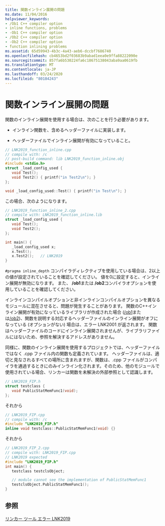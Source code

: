 ```yaml
---
title: 関数インライン展開の問題
ms.date: 11/04/2016
helpviewer_keywords:
- /Ob1 C++ compiler option
- inline functions, problems
- -Ob1 C++ compiler option
- /Ob2 C++ compiler option
- -Ob2 C++ compiler option
- function inlining problems
ms.assetid: 65d59943-4b3c-4a43-aeb6-dccbf7686740
ms.openlocfilehash: cb4653bd2f03683b9abad1eea0e9ffa88222090e
ms.sourcegitcommit: 857fa6b530224fa6c18675138043aba9aa0619fb
ms.translationtype: MT
ms.contentlocale: ja-JP
ms.lasthandoff: 03/24/2020
ms.locfileid: "80184243"
---
```

# <a name="function-inlining-problems"></a>関数インライン展開の問題

関数のインライン展開を使用する場合は、次のことを行う必要があります。

- インライン関数を、含めるヘッダーファイルに実装します。

- ヘッダーファイルでインライン展開が有効になっていること。

```cpp
// LNK2019_function_inline.cpp
// compile with: /c
// post-build command: lib LNK2019_function_inline.obj
#include <stdio.h>
struct _load_config_used {
   void Test();
   void Test2() { printf("in Test2\n"); }
};

void _load_config_used::Test() { printf("in Test\n"); }
```

この場合、次のようになります。

```cpp
// LNK2019_function_inline_2.cpp
// compile with: LNK2019_function_inline.lib
struct _load_config_used {
   void Test();
   void Test2();
};

int main() {
   _load_config_used x;
   x.Test();
   x.Test2();   // LNK2019
}
```

`#pragma inline_depth` コンパイラディレクティブを使用している場合は、2以上の値が設定されていることを確認してください。 値を0に設定すると、インライン展開が無効になります。 また、 **/ob1**または **/ob2**コンパイラオプションを使用していることを確認してください。

インラインコンパイルオプションと非インラインコンパイルオプションを異なるモジュールに混在させると、問題が発生することがあります。 関数のC++インライン展開が有効になっているライブラリが作成された場合 ([/ob1](../../build/reference/ob-inline-function-expansion.md)または[/ob2](../../build/reference/ob-inline-function-expansion.md))、関数を説明する対応するヘッダーファイルのインライン展開がオフになっている (オプションがない) 場合は、エラー LNK2001 が返されます。 関数はヘッダーファイルのコードにインライン展開されませんが、ライブラリファイルにはないため、参照を解決するアドレスがありません。

同様に、関数のインライン展開を使用するプロジェクトでは、ヘッダーファイルではなく .cpp ファイル内の関数も定義されています。 ヘッダーファイルは、適切と見なされるすべての場所に含まれますが、関数は、.cpp ファイルがコンパイラを通過するときにのみインライン化されます。そのため、他のモジュールで使用されている場合、リンカーは関数を未解決の外部参照として認識します。

```cpp
// LNK2019_FIP.h
struct testclass {
   void PublicStatMemFunc1(void);
};
```

それから

```cpp
// LNK2019_FIP.cpp
// compile with: /c
#include "LNK2019_FIP.h"
inline void testclass::PublicStatMemFunc1(void) {}
```

それから

```cpp
// LNK2019_FIP_2.cpp
// compile with: LNK2019_FIP.cpp
// LNK2019 expected
#include "LNK2019_FIP.h"
int main() {
   testclass testclsObject;

   // module cannot see the implementation of PublicStatMemFunc1
   testclsObject.PublicStatMemFunc1();
}
```

## <a name="see-also"></a>参照

[リンカー ツール エラー LNK2019](../../error-messages/tool-errors/linker-tools-error-lnk2019.md)
